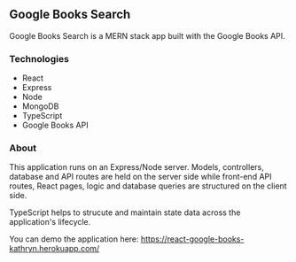 ## Google Books Search

Google Books Search is a MERN stack app built with the Google Books API.

### Technologies

- React
- Express
- Node
- MongoDB
- TypeScript
- Google Books API

### About

This application runs on an Express/Node server. Models, controllers, database and API routes are held on the server side while front-end API routes, React pages, logic and database queries are structured on the client side. 

TypeScript helps to strucute and maintain state data across the application's lifecycle. 

You can demo the application here: 
https://react-google-books-kathryn.herokuapp.com/
